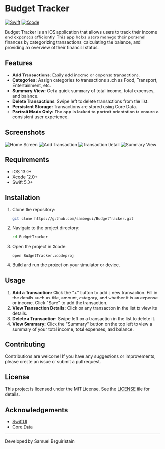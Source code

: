 # Budget Tracker

[![Swift](https://img.shields.io/badge/swift-5.0-orange.svg)](https://swift.org)
[![Xcode](https://img.shields.io/badge/Xcode-12.0-blue.svg)](https://developer.apple.com/xcode/)

Budget Tracker is an iOS application that allows users to track their income and expenses efficiently. This app helps users manage their personal finances by categorizing transactions, calculating the balance, and providing an overview of their financial status.

## Features

- **Add Transactions:** Easily add income or expense transactions.
- **Categories:** Assign categories to transactions such as Food, Transport, Entertainment, etc.
- **Summary View:** Get a quick summary of total income, total expenses, and balance.
- **Delete Transactions:** Swipe left to delete transactions from the list.
- **Persistent Storage:** Transactions are stored using Core Data.
- **Portrait Mode Only:** The app is locked to portrait orientation to ensure a consistent user experience.

## Screenshots

![Home Screen](screenshots/home.png)
![Add Transaction](screenshots/add_transaction.png)
![Transaction Detail](screenshots/transaction_detail.png)
![Summary View](screenshots/summary.png)

## Requirements

- iOS 13.0+
- Xcode 12.0+
- Swift 5.0+

## Installation

1. Clone the repository:
    ```sh
    git clone https://github.com/sambegui/BudgetTracker.git
    ```
2. Navigate to the project directory:
    ```sh
    cd BudgetTracker
    ```
3. Open the project in Xcode:
    ```sh
    open BudgetTracker.xcodeproj
    ```
4. Build and run the project on your simulator or device.

## Usage

1. **Add a Transaction:** Click the "+" button to add a new transaction. Fill in the details such as title, amount, category, and whether it is an expense or income. Click "Save" to add the transaction.
2. **View Transaction Details:** Click on any transaction in the list to view its details.
3. **Delete a Transaction:** Swipe left on a transaction in the list to delete it.
4. **View Summary:** Click the "Summary" button on the top left to view a summary of your total income, total expenses, and balance.

## Contributing

Contributions are welcome! If you have any suggestions or improvements, please create an issue or submit a pull request.

## License

This project is licensed under the MIT License. See the [LICENSE](LICENSE) file for details.

## Acknowledgements

- [SwiftUI](https://developer.apple.com/xcode/swiftui/)
- [Core Data](https://developer.apple.com/documentation/coredata)

---

Developed by Samuel Beguiristain
